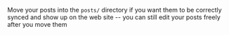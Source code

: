 Move your posts into the `posts/` directory if you want them to be correctly synced and show up on the web site -- you can still edit your posts freely after you move them